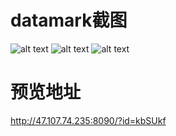 # datamark截图
![alt text](iamges/image.png)
![alt text](iamges/image-1.png)
![alt text](iamges/image-2.png)
# 预览地址
http://47.107.74.235:8090/?id=kbSUkf